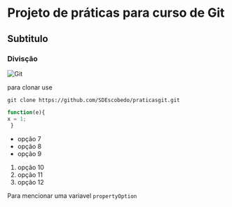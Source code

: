 # Projeto de práticas para curso de Git
## Subtitulo
### Divisção

![Git](https://img.shields.io/badge/git-%23F05033.svg?style=for-the-badge&logo=git&logoColor=white)

para clonar use

```
git clone https://github.com/SDEscobedo/praticasgit.git
```
```javascript
function(e){
x = 1;
 }
```

* opção 7
* opção 8
* opção 9

1. opção 10
2. opção 11
3. opção 12

Para mencionar uma variavel `propertyOption`